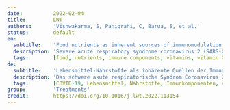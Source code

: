 ```yaml
---
date:          2022-02-04
title:         LWT
authors:       'Vishwakarma, S, Panigrahi, C, Barua, S, et al.'
status:        default
en:
  subtitle:    'Food nutrients as inherent sources of immunomodulation during COVID-19 pandemic'
  description: 'Severe acute respiratory syndrome coronavirus 2 (SARS-CoV-2) - a novel coronavirus has rapid spread, and caused community infection around the globe. During the absence of a vaccine, people focused more on an immunity-boosting diet and needed clear knowledge about immunity-boosting foods. However, after the vaccination drive, the importance of food as a natural source of immunomodulation cannot be neglected. So, the purpose of this review was to describe the role of vital nutrient in boosting immune system of body apart from other factors like adequate sleep, exercise, and low stress levels. Macrophages, neutrophils, natural killer cells, dendritic cells, B-cells, and T-cells are the important components having important role in maintaining immunity of the human body. The first four-act as the initial mediators of innate host defense, and the latter two produce antibodies for pathogen destruction. The review investigated vital nutrients like vitamin-C, A, E and D, iron, zinc, folic acid, probiotics, and prebiotics affecting these immune components in some extent. Fruits, vegetables, spices, herbs, seeds, nuts, cereals, millets, and superfoods like chlorella and spirulina are good sources of these nutrients. However, fortified foods, functional foods, encapsulated foods with bioactive compounds and plant-based foods have shown immense potential in boosting immunity against viral infections like COVID-19. Some clinical trials and retrospective cohort studies have shown reduction in the severity of COVID-19 patients with relation to plant-based diet, vitamin D and C doses, probiotic, and zinc salts application. '
  tags:        [food, nutrients, immune components, vitamins, vitamin C, vitamin A, vitamin D, vitamin E, iron, zinc, folic acid, probiotics]
de:
  subtitle:    'Lebensmittel-Nährstoffe als inhärente Quellen der Immunmodulation während der COVID-19-Pandemie'
  description: 'Das schwere akute respiratorische Syndrom Coronavirus 2 (SARS-CoV-2) - ein neuartiges Coronavirus - hat sich rasch ausgebreitet und weltweit zu Gemeinschaftsinfektionen geführt. Als es noch keinen Impfstoff gab, konzentrierten sich die Menschen mehr auf eine immunitätssteigernde Ernährung und brauchten klares Wissen über immunitätssteigernde Lebensmittel. Nach der Impfkampagne darf jedoch die Bedeutung von Lebensmitteln als natürliche Quelle der Immunmodulation nicht vernachlässigt werden. Ziel dieser Übersichtsarbeit war es daher, die Rolle lebenswichtiger Nährstoffe bei der Stärkung des körpereigenen Immunsystems zu beschreiben, abgesehen von anderen Faktoren wie ausreichendem Schlaf, Bewegung und geringem Stress. Makrophagen, neutrophile Granulozyten, natürliche Killerzellen, dendritische Zellen, B-Zellen und T-Zellen sind die wichtigsten Komponenten, die eine wichtige Rolle bei der Aufrechterhaltung der Immunität des menschlichen Körpers spielen. Die ersten vier fungieren als erste Vermittler der angeborenen Wirtsabwehr, und die beiden letzteren produzieren Antikörper zur Zerstörung von Krankheitserregern. In der Übersichtsarbeit wurden lebenswichtige Nährstoffe wie Vitamin C, A, E und D, Eisen, Zink, Folsäure, Probiotika und Präbiotika untersucht, die diese Immunkomponenten in gewissem Maße beeinflussen. Obst, Gemüse, Gewürze, Kräuter, Samen, Nüsse, Getreide, Hirse und Superfoods wie Chlorella und Spirulina sind gute Quellen für diese Nährstoffe. Angereicherte Lebensmittel, funktionelle Lebensmittel, mit bioaktiven Stoffen verkapselte Lebensmittel und pflanzliche Lebensmittel haben jedoch ein immenses Potenzial zur Stärkung der Immunität gegen Virusinfektionen wie COVID-19 gezeigt. Einige klinische Studien und retrospektive Kohortenstudien haben gezeigt, dass sich der Schweregrad von COVID-19-Patienten in Verbindung mit einer pflanzlichen Ernährung, Vitamin-D- und -C-Dosen, Probiotika und Zinksalzen verringert.' 
  tags:        [COVID-19, Lebensmittel, Nährstoffe, Immunkomponenten, Vitamine, Vitamin C, Vitamin A, Vitamin D, Vitamin E, Eisen, Zink, Folsäure, Probiotika]
group:         'Treatments'
credit:        https://doi.org/10.1016/j.lwt.2022.113154
---
```

